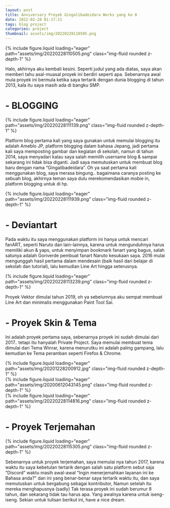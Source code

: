 ```yaml
---
layout: post
title: Anniversary Proyek Gingalibadeidara Works yang ke 8
date: 2022-02-28 01:17:11
tags: blog project
categories: project
thumbnail: assets/img/20220228110505.png
---
```


<div class="row mt-3">
    <div class="col-sm mt-3 mt-md-0">
        {% include figure.liquid loading="eager" path="assets/img/20220228110505.png" class="img-fluid rounded z-depth-1" %}
    </div>
</div>

Halo, akhirnya aku kembali kesini. Seperti judul yang ada diatas, saya akan memberi tahu asal-muasal proyek ini berdiri seperti apa. Sebenarnya awal mula proyek ini bermula ketika saya tertarik dengan dunia blogging di tahun 2013, kala itu saya masih ada di bangku SMP.

# - BLOGGING #

<div class="row mt-3">
    <div class="col-sm mt-3 mt-md-0">
        {% include figure.liquid loading="eager" path="assets/img/20220228111139.png" class="img-fluid rounded z-depth-1" %}
    </div>
</div>

Platform blog pertama kali yang saya gunakan untuk memulai blogging itu adalah Ameblo JP, platform blogging dalam bahasa Jepang, jadi pertama kali saya memposting gambar dan kegiatan di sekolah, namun di tahun 2014, saya menyadari kalau saya salah memilih username blog & sampai sekarang ini tidak bisa diganti. Jadi saya memutuskan untuk membuat blog baru dengan nama “Gingalibadeidara”. Oh ya saat pertama kali menggunakan blog, saya merasa bingung.. bagaimana caranya posting ke sebuah blog, akhirnya teman saya dulu merekomendasikan mobie in, platform blogging untuk di hp.

<div class="row mt-3">
    <div class="col-sm mt-3 mt-md-0">
        {% include figure.liquid loading="eager" path="assets/img/20220228111939.png" class="img-fluid rounded z-depth-1" %}
    </div>
</div>

# - Deviantart #

Pada waktu itu saya menggunakan platform ini hanya untuk mencari fanART, seperti Naruto dan lain-lainnya, karena untuk mengunduhnya harus memiliki akun & yaps, untuk menyimpan bookmark fanart yang bagus, salah satunya adalah Goriverde pembuat fanart Naruto kesukaan saya. 2016 mulai mengunggah hasil pertama dalam mendesain (baik hasil dari belajar di sekolah dan tutorial), lalu kemudian Line Art hingga seterusnya.

<div class="row mt-3">
    <div class="col-sm mt-3 mt-md-0">
        {% include figure.liquid loading="eager" path="assets/img/20220228113239.png" class="img-fluid rounded z-depth-1" %}
    </div>
</div>

Proyek Vektor dimulai tahun 2019, oh ya sebelumnya aku sempat membuat Line Art dan minimalis menggunakan Paint Tool Sai.

# - Proyek Skin & Tema #
Ini adalah proyek pertama saya, sebenarnya proyek ini sudah dimulai dari 2017.. tetapi itu hanyalah Private Project. Saya memulai membuat tema dimulai dari Tema Winrar, karena menurutku ini adalah paling gampang, lalu kemudian ke Tema peramban seperti Firefox & Chrome.

<div class="row mt-3">
    <div class="col-sm mt-3 mt-md-0">
        {% include figure.liquid loading="eager" path="assets/img/20201228200912.jpg" class="img-fluid rounded z-depth-1" %}
    </div>
</div>

<div class="row mt-3">
    <div class="col-sm mt-3 mt-md-0">
        {% include figure.liquid loading="eager" path="assets/img/20200612043145.png" class="img-fluid rounded z-depth-1" %}
    </div>
</div>

<div class="row mt-3">
    <div class="col-sm mt-3 mt-md-0">
        {% include figure.liquid loading="eager" path="assets/img/20220228114816.png" class="img-fluid rounded z-depth-1" %}
    </div>
</div>

# - Proyek Terjemahan #

<div class="row mt-3">
    <div class="col-sm mt-3 mt-md-0">
        {% include figure.liquid loading="eager" path="assets/img/20220228115305.png" class="img-fluid rounded z-depth-1" %}
    </div>
</div>

Sebenarnya untuk proyek terjemahan, saya memulai nya tahun 2017, karena waktu itu saya kebetulan tertarik dengan salah satu platform sebut saja “Discord” waktu masih awal-awal “Ingin menerjemahkan layanan ini ke Bahasa anda?” dan ini yang benar-benar saya tertarik waktu itu, dan saya memutuskan untuk bergabung sebagai kontributor, Namun setelah itu mereka menghapusnya (sadly) Tak terasa proyek ini sudah berumur 8 tahun, dan sekarang tidak tau harus apa. Yang awalnya karena untuk iseng-iseng. Sekian untuk tulisan berikut ini, have a nice dream.

